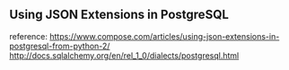 ## Using JSON Extensions in PostgreSQL 


reference:
	https://www.compose.com/articles/using-json-extensions-in-postgresql-from-python-2/  
	http://docs.sqlalchemy.org/en/rel_1_0/dialects/postgresql.html